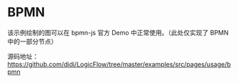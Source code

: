 # BPMN

该示例绘制的图可以在 bpmn-js 官方 Demo 中正常使用。（此处仅实现了 BPMN 中的一部分节点）

<example href="/examples/#/usage/bpmn" :height="600" ></example>

源码地址：https://github.com/didi/LogicFlow/tree/master/examples/src/pages/usage/bpmn
